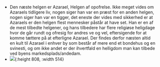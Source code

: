 - Den næste helgen er Azarael, Helgen af opofrelse. Ikke meget vides om Azaraels tidligere liv, nogen siger han var en præst for en anden helgen, nogen siger han var en tigger, det eneste der vides med sikkerhed er at Azaraels er den helgen flest mennesker påstår at have set. Han er en af de mest tilbedte helgener, og hans tilbedere har flere religiøse heligdage hvor de går rundt og ofresig for andres ve og vel, eftersigende for at komme tættere på at efterligne Azarael. Der findes derfor næsten altid en kult til Azarael i enhver by som består af mere end et bondehus og en svinesti, og om ikke andet er der ihvertfald en helligdom man kan tilbede ved byens markedsplads/andedam.
- ![](https://i.imgur.com/wrGaotw.jpeg){:height 808, :width 514}